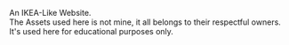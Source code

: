 An IKEA-Like Website. <br>
The Assets used here is not mine, it all belongs to their respectful owners. <br>
It's used here for educational purposes only.
